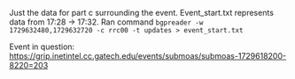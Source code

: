 Just the data for part c surrounding the event. Event_start.txt represents data from 17:28 -> 17:32. Ran command
```bgpreader -w 1729632480,1729632720 -c rrc00 -t updates > event_start.txt```

Event in question: https://grip.inetintel.cc.gatech.edu/events/submoas/submoas-1729618200-8220=203

